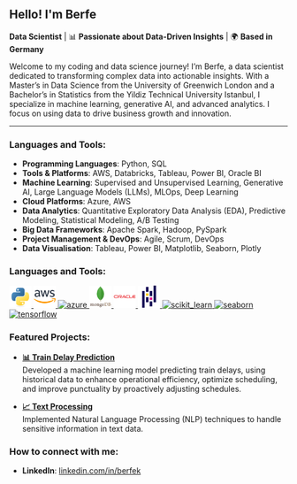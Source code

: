 ## Hello! I'm Berfe

**Data Scientist** | 📊 **Passionate about Data-Driven Insights** | 🌍 **Based in Germany**


Welcome to my coding and data science journey! I’m Berfe, a data scientist dedicated to transforming complex data into actionable insights. With a Master’s in Data Science from the University of Greenwich London and a Bachelor’s in Statistics from the Yildiz Technical University Istanbul, I specialize in machine learning, generative AI, and advanced analytics. I focus on using data to drive business growth and innovation.



---

### Languages and Tools:

- **Programming Languages**: Python, SQL  
- **Tools & Platforms**: AWS, Databricks, Tableau, Power BI, Oracle BI  
- **Machine Learning**: Supervised and Unsupervised Learning, Generative AI, Large Language Models (LLMs), MLOps, Deep Learning
- **Cloud Platforms**: Azure, AWS
- **Data Analytics**: Quantitative Exploratory Data Analysis (EDA), Predictive Modeling, Statistical Modeling, A/B Testing
- **Big Data Frameworks**: Apache Spark, Hadoop, PySpark
- **Project Management & DevOps**: Agile, Scrum, DevOps
- **Data Visualisation**: Tableau, Power BI, Matplotlib, Seaborn, Plotly

</p>

<h3 align="left">Languages and Tools:</h3>
<p align="left"> 
  <a href="https://www.python.org" target="_blank" rel="noreferrer"> 
    <img src="https://raw.githubusercontent.com/devicons/devicon/master/icons/python/python-original.svg" alt="python" width="40" height="40"/> 
  </a>
  <a href="https://aws.amazon.com" target="_blank" rel="noreferrer"> 
    <img src="https://raw.githubusercontent.com/devicons/devicon/master/icons/amazonwebservices/amazonwebservices-original-wordmark.svg" alt="aws" width="40" height="40"/> 
  </a> 
  <a href="https://azure.microsoft.com/en-in/" target="_blank" rel="noreferrer"> 
    <img src="https://www.vectorlogo.zone/logos/microsoft_azure/microsoft_azure-icon.svg" alt="azure" width="40" height="40"/> 
  </a> 
  <a href="https://www.mongodb.com/" target="_blank" rel="noreferrer"> 
    <img src="https://raw.githubusercontent.com/devicons/devicon/master/icons/mongodb/mongodb-original-wordmark.svg" alt="mongodb" width="40" height="40"/> 
  </a> 
  <a href="https://www.oracle.com/" target="_blank" rel="noreferrer"> 
    <img src="https://raw.githubusercontent.com/devicons/devicon/master/icons/oracle/oracle-original.svg" alt="oracle" width="40" height="40"/> 
  </a> 
  <a href="https://pandas.pydata.org/" target="_blank" rel="noreferrer"> 
    <img src="https://raw.githubusercontent.com/devicons/devicon/2ae2a900d2f041da66e950e4d48052658d850630/icons/pandas/pandas-original.svg" alt="pandas" width="40" height="40"/> 
  </a> 
  <a href="https://scikit-learn.org/" target="_blank" rel="noreferrer"> 
    <img src="https://upload.wikimedia.org/wikipedia/commons/0/05/Scikit_learn_logo_small.svg" alt="scikit_learn" width="40" height="40"/> 
  </a> 
  <a href="https://seaborn.pydata.org/" target="_blank" rel="noreferrer"> 
    <img src="https://seaborn.pydata.org/_images/logo-mark-lightbg.svg" alt="seaborn" width="40" height="40"/> 
  </a> 
  <a href="https://www.tensorflow.org" target="_blank" rel="noreferrer"> 
    <img src="https://www.vectorlogo.zone/logos/tensorflow/tensorflow-icon.svg" alt="tensorflow" width="40" height="40"/> 
  </a> 
</p>

### Featured Projects:

- **[📊 Train Delay Prediction](https://github.com/berfek/train-delay-prediction)**  
  Developed a machine learning model predicting train delays, using historical data to enhance operational efficiency, optimize scheduling, and improve punctuality by proactively adjusting schedules.

- **[📈 Text Processing](https://github.com/berfek/text-processing )**  
  Implemented Natural Language Processing (NLP) techniques to handle sensitive information in text data. 

### How to connect with me:
- **LinkedIn**: [linkedin.com/in/berfek](https://www.linkedin.com/in/berfekolcak/)  


<!--
**berfek/berfek** is a ✨ _special_ ✨ repository because its `README.md` (this file) appears on your GitHub profile.

Here are some ideas to get you started:

- 🔭 I’m currently working on ...
- 🌱 I’m currently learning ...
- 👯 I’m looking to collaborate on ...
- 🤔 I’m looking for help with ...
- 💬 Ask me about ...
- 📫 How to reach me: ...
- 😄 Pronouns: ...
- ⚡ Fun fact: ...
-->
